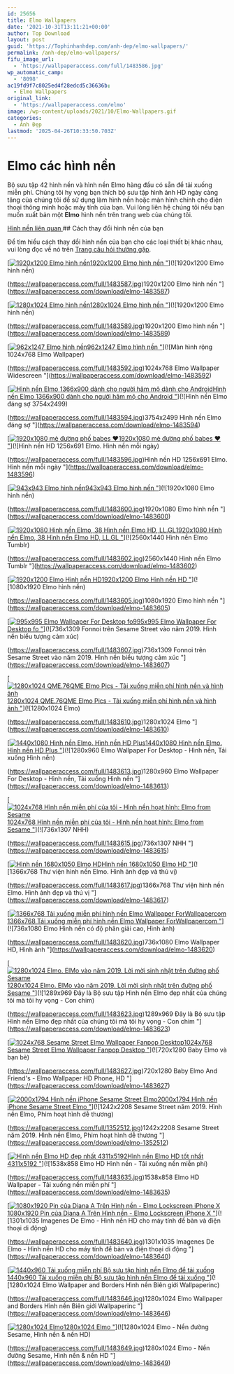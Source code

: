 ```yaml
---
id: 25656
title: Elmo Wallpapers
date: '2021-10-31T13:11:21+00:00'
author: Top Download
layout: post
guid: 'https://Tophinhanhdep.com/anh-dep/elmo-wallpapers/'
permalink: /anh-dep/elmo-wallpapers/
fifu_image_url:
  - 'https://wallpaperaccess.com/full/1483586.jpg'
wp_automatic_camp:
  - '8098'
ac19fd9f7c8025ed4f28edcd5c36636b:
  - Elmo Wallpapers
original_link:
  - 'https://wallpaperaccess.com/elmo'
image: /wp-content/uploads/2021/10/Elmo-Wallpapers.gif
categories:
  - Ảnh Đẹp
lastmod: '2025-04-26T10:33:50.703Z'
---
```

# Elmo các hình nền

Bộ sưu tập 42 hình nền và hình nền Elmo hàng đầu có sẵn để tải xuống miễn phí. Chúng tôi hy vọng bạn thích bộ sưu tập hình ảnh HD ngày càng tăng của chúng tôi để sử dụng làm hình nền hoặc màn hình chính cho điện thoại thông minh hoặc máy tính của bạn. Vui lòng liên hệ chúng tôi nếu bạn muốn xuất bản một **Elmo** hình nền trên trang web của chúng tôi.

[Hình nền liên quan ](#related) ## Cách thay đổi hình nền của bạn

Để tìm hiểu cách thay đổi hình nền của bạn cho các loại thiết bị khác nhau, vui lòng đọc về nó trên [Trang câu hỏi thường gặp](https://tophinhanhdep.com/faq/).

  
[[![1920x1200 Elmo hình nền](https://wallpaperaccess.com/full/1483586.jpg)1920x1200 Elmo hình nền "](https://wallpaperaccess.com/download/elmo-1483586)](![1920x1200 Elmo hình nền)

(https://wallpaperaccess.com/full/1483587.jpg)1920x1200 Elmo hình nền "](https://wallpaperaccess.com/download/elmo-1483587)

[[![1280x1024 Elmo hình nền](https://wallpaperaccess.com/full/1483588.gif)1280x1024 Elmo hình nền "](https://wallpaperaccess.com/download/elmo-1483588)](![1920x1200 Elmo hình nền)

(https://wallpaperaccess.com/full/1483589.jpg)1920x1200 Elmo hình nền "](https://wallpaperaccess.com/download/elmo-1483589)

[[![962x1247 Elmo hình nền](https://wallpaperaccess.com/full/1483591.jpg)962x1247 Elmo hình nền "](https://wallpaperaccess.com/download/elmo-1483591)](![Màn hình rộng 1024x768 Elmo Wallpaper)

(https://wallpaperaccess.com/full/1483592.jpg)1024x768 Elmo Wallpaper Widescreen "](https://wallpaperaccess.com/download/elmo-1483592)

[[![Hình nền Elmo 1366x900 dành cho người hâm mộ dành cho Android](https://wallpaperaccess.com/full/1483593.jpg)Hình nền Elmo 1366x900 dành cho người hâm mộ cho Android "](https://wallpaperaccess.com/download/elmo-1483593)](![Hình nền Elmo đáng sợ 3754x2499)

(https://wallpaperaccess.com/full/1483594.jpg)3754x2499 Hình nền Elmo đáng sợ "](https://wallpaperaccess.com/download/elmo-1483594)

[[![1920x1080 mè đường phố babes ❤](https://wallpaperaccess.com/full/1483595.jpg)1920x1080 mè đường phố babes ❤ "](https://wallpaperaccess.com/download/elmo-1483595)](![Hình nền HD 1256x691 Elmo.  Hình nền mỗi ngày)

(https://wallpaperaccess.com/full/1483596.jpg)Hình nền HD 1256x691 Elmo. Hình nền mỗi ngày "](https://wallpaperaccess.com/download/elmo-1483596)

[[![943x943 Elmo hình nền](https://wallpaperaccess.com/full/1483597.jpg)943x943 Elmo hình nền "](https://wallpaperaccess.com/download/elmo-1483597)](![1920x1080 Elmo hình nền)

(https://wallpaperaccess.com/full/1483600.jpg)1920x1080 Elmo hình nền "](https://wallpaperaccess.com/download/elmo-1483600)

[[![1920x1080 Hình nền Elmo, 38 Hình nền Elmo HD, LL.GL](https://wallpaperaccess.com/full/1483601.jpg)1920x1080 Hình nền Elmo, 38 Hình nền Elmo HD, LL.GL "](https://wallpaperaccess.com/download/elmo-1483601)](![2560x1440 Hình nền Elmo Tumblr)

(https://wallpaperaccess.com/full/1483602.jpg)2560x1440 Hình nền Elmo Tumblr "](https://wallpaperaccess.com/download/elmo-1483602)

[[![1920x1200 Elmo Hình nền HD](https://wallpaperaccess.com/full/1483604.jpg)1920x1200 Elmo Hình nền HD "](https://wallpaperaccess.com/download/elmo-1483604)](![1080x1920 Elmo hình nền)

(https://wallpaperaccess.com/full/1483605.jpg)1080x1920 Elmo hình nền "](https://wallpaperaccess.com/download/elmo-1483605)

[[![995x995 Elmo Wallpaper For Desktop fo](https://wallpaperaccess.com/full/1483606.jpg)995x995 Elmo Wallpaper For Desktop fo "](https://wallpaperaccess.com/download/elmo-1483606)](![736x1309 Fonnoi trên Sesame Street vào năm 2019. Hình nền biểu tượng cảm xúc)

(https://wallpaperaccess.com/full/1483607.jpg)736x1309 Fonnoi trên Sesame Street vào năm 2019. Hình nền biểu tượng cảm xúc "](https://wallpaperaccess.com/download/elmo-1483607)

[[![1280x1024 QME.76QME Elmo Pics - Tải xuống miễn phí hình nền và hình ảnh](https://wallpaperaccess.com/full/1483609.jpg)1280x1024 QME.76QME Elmo Pics - Tải xuống miễn phí hình nền và hình ảnh "](https://wallpaperaccess.com/download/elmo-1483609)](![1280x1024 Elmo)

(https://wallpaperaccess.com/full/1483610.jpg)1280x1024 Elmo "](https://wallpaperaccess.com/download/elmo-1483610)

[[![1440x1080 Hình nền Elmo.  Hình nền HD Plus](https://wallpaperaccess.com/full/1483612.jpg)1440x1080 Hình nền Elmo. Hình nền HD Plus "](https://wallpaperaccess.com/download/elmo-1483612)](![1280x960 Elmo Wallpaper For Desktop - Hình nền, Tải xuống Hình nền)

(https://wallpaperaccess.com/full/1483613.jpg)1280x960 Elmo Wallpaper For Desktop - Hình nền, Tải xuống Hình nền "](https://wallpaperaccess.com/download/elmo-1483613)

[[![1024x768 Hình nền miễn phí của tôi - Hình nền hoạt hình: Elmo from Sesame](https://wallpaperaccess.com/full/1483614.jpg)1024x768 Hình nền miễn phí của tôi - Hình nền hoạt hình: Elmo from Sesame "](https://wallpaperaccess.com/download/elmo-1483614)](![736x1307 NHH)

(https://wallpaperaccess.com/full/1483615.jpg)736x1307 NHH "](https://wallpaperaccess.com/download/elmo-1483615)

[[![Hình nền 1680x1050 Elmo HD](https://wallpaperaccess.com/full/1483616.jpg)Hình nền 1680x1050 Elmo HD "](https://wallpaperaccess.com/download/elmo-1483616)](![1366x768 Thư viện hình nền Elmo.  Hình ảnh đẹp và thú vị)

(https://wallpaperaccess.com/full/1483617.jpg)1366x768 Thư viện hình nền Elmo. Hình ảnh đẹp và thú vị "](https://wallpaperaccess.com/download/elmo-1483617)

[[![1366x768 Tải xuống miễn phí hình nền Elmo Wallpaper ForWallpapercom](https://wallpaperaccess.com/full/1483619.jpg)1366x768 Tải xuống miễn phí hình nền Elmo Wallpaper ForWallpapercom "](https://wallpaperaccess.com/download/elmo-1483619)](![736x1080 Elmo Hình nền có độ phân giải cao, Hình ảnh)

(https://wallpaperaccess.com/full/1483620.jpg)736x1080 Elmo Wallpaper HD, Hình ảnh "](https://wallpaperaccess.com/download/elmo-1483620)

[[![1280x1024 Elmo.  ElMo vào năm 2019. Lời mời sinh nhật trên đường phố Sesame](https://wallpaperaccess.com/full/1352442.jpg)1280x1024 Elmo. ElMo vào năm 2019. Lời mời sinh nhật trên đường phố Sesame "](https://wallpaperaccess.com/download/elmo-1352442)](![1289x969 Đây là Bộ sưu tập Hình nền Elmo đẹp nhất của chúng tôi mà tôi hy vọng - Con chim)

(https://wallpaperaccess.com/full/1483623.jpg)1289x969 Đây là Bộ sưu tập Hình nền Elmo đẹp nhất của chúng tôi mà tôi hy vọng - Con chim "](https://wallpaperaccess.com/download/elmo-1483623)

[[![1024x768 Sesame Street Elmo Wallpaper Fanpop Desktop](https://wallpaperaccess.com/full/1483624.jpg)1024x768 Sesame Street Elmo Wallpaper Fanpop Desktop "](https://wallpaperaccess.com/download/elmo-1483624)](![720x1280 Baby Elmo và bạn bè)

(https://wallpaperaccess.com/full/1483627.jpg)720x1280 Baby Elmo And Friend's - Elmo Wallpaper HD Phone, HD "](https://wallpaperaccess.com/download/elmo-1483627)

[[![2000x1794 Hình nền iPhone Sesame Street Elmo](https://wallpaperaccess.com/full/1483628.jpg)2000x1794 Hình nền iPhone Sesame Street Elmo "](https://wallpaperaccess.com/download/elmo-1483628)](![1242x2208 Sesame Street năm 2019. Hình nền Elmo, Phim hoạt hình dễ thương)

(https://wallpaperaccess.com/full/1352512.jpg)1242x2208 Sesame Street năm 2019. Hình nền Elmo, Phim hoạt hình dễ thương "](https://wallpaperaccess.com/download/elmo-1352512)

[[![Hình nền Elmo HD đẹp nhất 4311x5192](https://wallpaperaccess.com/full/1483630.jpg)Hình nền Elmo HD tốt nhất 4311x5192 "](https://wallpaperaccess.com/download/elmo-1483630)](![1538x858 Elmo HD Hình nền - Tải xuống nền miễn phí)

(https://wallpaperaccess.com/full/1483635.jpg)1538x858 Elmo HD Wallpaper - Tải xuống nền miễn phí "](https://wallpaperaccess.com/download/elmo-1483635)

[[![1080x1920 Pin của Diana A Trên Hình nền - Elmo Lockscreen iPhone X](https://wallpaperaccess.com/full/1483637.jpg)1080x1920 Pin của Diana A Trên Hình nền - Elmo Lockscreen iPhone X "](https://wallpaperaccess.com/download/elmo-1483637)](![1301x1035 Imagenes De Elmo - Hình nền HD cho máy tính để bàn và điện thoại di động)

(https://wallpaperaccess.com/full/1483640.jpg)1301x1035 Imagenes De Elmo - Hình nền HD cho máy tính để bàn và điện thoại di động "](https://wallpaperaccess.com/download/elmo-1483640)

[[![1440x960 Tải xuống miễn phí Bộ sưu tập hình nền Elmo để tải xuống](https://wallpaperaccess.com/full/1483645.jpg)1440x960 Tải xuống miễn phí Bộ sưu tập hình nền Elmo để tải xuống "](https://wallpaperaccess.com/download/elmo-1483645)](![1280x1024 Elmo Wallpaper and Borders Hình nền Biên giới Wallpaperinc)

(https://wallpaperaccess.com/full/1483646.jpg)1280x1024 Elmo Wallpaper and Borders Hình nền Biên giới Wallpaperinc "](https://wallpaperaccess.com/download/elmo-1483646)

[[![1280x1024 Elmo](https://wallpaperaccess.com/full/1483647.jpg)1280x1024 Elmo "](https://wallpaperaccess.com/download/elmo-1483647)](![1280x1024 Elmo - Nền đường Sesame, Hình nền & nền HD)

(https://wallpaperaccess.com/full/1483649.jpg)1280x1024 Elmo - Nền đường Sesame, Hình nền &amp; nền HD "](https://wallpaperaccess.com/download/elmo-1483649)
